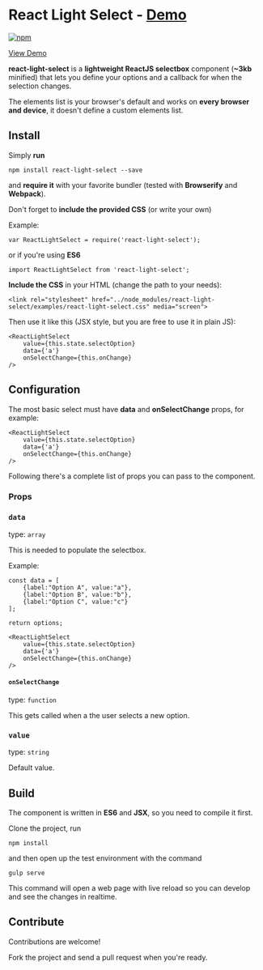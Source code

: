 # React Light Select - [Demo](http://dannycalleri.github.io/react-light-select/)

[![npm](https://img.shields.io/npm/v/react-light-select.svg)](https://www.npmjs.com/package/react-light-select)

[View Demo](http://dannycalleri.github.io/react-light-select/)

**react-light-select** is a **lightweight ReactJS selectbox** component (**~3kb** minified) that lets you define your options and a callback for when the selection changes.

The elements list is your browser's default and works on **every browser and device**, it doesn't define a custom elements list.



## Install

Simply **run**

    npm install react-light-select --save

and **require it** with your favorite bundler (tested with **Browserify** and **Webpack**).

Don't forget to **include the provided CSS** (or write your own)

Example:

    var ReactLightSelect = require('react-light-select');

or if you're using **ES6**

    import ReactLightSelect from 'react-light-select';

**Include the CSS** in your HTML (change the path to your needs):

    <link rel="stylesheet" href="../node_modules/react-light-select/examples/react-light-select.css" media="screen">

Then use it like this (JSX style, but you are free to use it in plain JS):

    <ReactLightSelect 
        value={this.state.selectOption} 
        data={'a'}
        onSelectChange={this.onChange}
    />


## Configuration

The most basic select must have **data** and **onSelectChange** props, for example:

    <ReactLightSelect 
        value={this.state.selectOption} 
        data={'a'}
        onSelectChange={this.onChange}
    />
    
Following there's a complete list of props you can pass to the component.
    
### Props   

### `data`

type: `array`

This is needed to populate the selectbox.

Example:

    const data = [
        {label:"Option A", value:"a"},
        {label:"Option B", value:"b"},
        {label:"Option C", value:"c"}
    ];

    return options;

    <ReactLightSelect 
        value={this.state.selectOption} 
        data={'a'}
        onSelectChange={this.onChange}
    />

#### `onSelectChange`

type: `function`

This gets called when a the user selects a new option.

### `value`

type: `string`

Default value.


## Build

The component is written in **ES6** and **JSX**, so you need to compile it first.

Clone the project, run

    npm install

and then open up the test environment with the command

    gulp serve

This command will open a web page with live reload so you can develop and see the changes in realtime.


## Contribute

Contributions are welcome!

Fork the project and send a pull request when you're ready.
